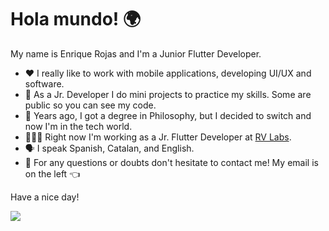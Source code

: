 # Hola mundo! 🌍
My name is Enrique Rojas and I'm a Junior Flutter Developer.

- ❤️ I really like to work with mobile applications, developing UI/UX and software.
- 🌱 As a Jr. Developer I do mini projects to practice my skills. Some are public so you can see my code.
- 📖 Years ago, I got a degree in Philosophy, but I decided to switch and now I'm in the tech world.
- 👨🏽‍💻 Right now I'm working as a Jr. Flutter Developer at [RV Labs](https://www.rvlabs.app/).
- 🗣 I speak Spanish, Catalan, and English.
- 📧 For any questions or doubts don't hesitate to contact me! My email is on the left 👈

Have a nice day!

![](https://github.com/enrojasv/enrojasv/blob/main/erizo_malote.gif)
